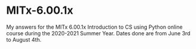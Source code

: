 # MITx-6.00.1x
My answers for the MITx 6.00.1x Introduction to CS using Python online course during the 2020-2021 Summer Year. 
Dates done are from June 3rd to August 4th. 

